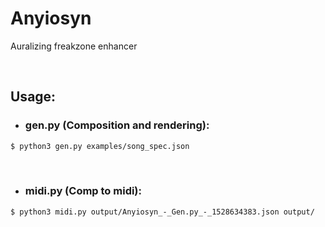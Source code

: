 # Anyiosyn

Auralizing freakzone enhancer

</br>

## Usage:
- ### gen.py (Composition and rendering):

```sh
$ python3 gen.py examples/song_spec.json
```

</br>

- ### midi.py (Comp to midi):
```sh
$ python3 midi.py output/Anyiosyn_-_Gen.py_-_1528634383.json output/
```

